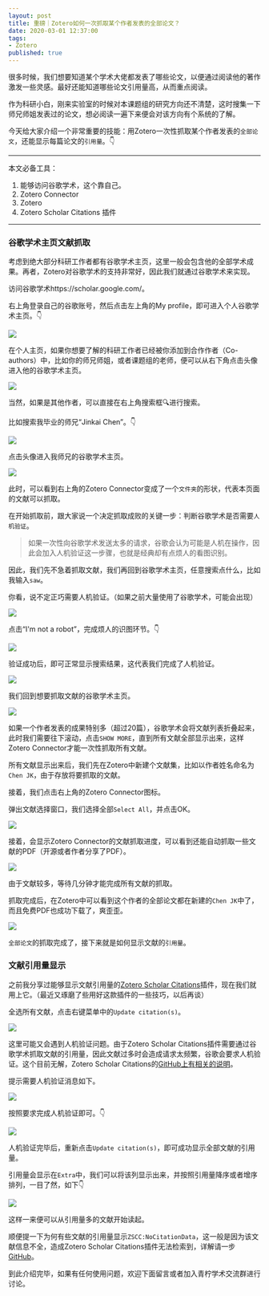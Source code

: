 ```yaml
---
layout: post
title: 重磅｜Zotero如何一次抓取某个作者发表的全部论文？
date: 2020-03-01 12:37:00
tags: 
- Zotero
published: true
---
```


很多时候，我们想要知道某个学术大佬都发表了哪些论文，以便通过阅读他的著作激发一些灵感。最好还能知道哪些论文引用量高，从而重点阅读。

作为科研小白，刚来实验室的时候对本课题组的研究方向还不清楚，这时搜集一下师兄师姐发表过的论文，想必阅读一遍下来便会对该方向有个系统的了解。

今天给大家介绍一个非常重要的技能：用Zotero一次性抓取某个作者发表的`全部论文`，还能显示每篇论文的`引用量`。👇

---

本文必备工具：

1. 能够访问谷歌学术，这个靠自己。
2. Zotero Connector
3. Zotero
4. Zotero Scholar Citations 插件

---



### 谷歌学术主页文献抓取

考虑到绝大部分科研工作者都有谷歌学术主页，这里一般会包含他的全部学术成果。再者，Zotero对谷歌学术的支持非常好，因此我们就通过谷歌学术来实现。

访问谷歌学术https://scholar.google.com/[](https://scholar.google.com/)。

右上角登录自己的谷歌账号，然后点击左上角的My profile，即可进入个人谷歌学术主页。👇

![](https://tva1.sinaimg.cn/large/00831rSTly1gcecipu3wdj31740pn76g.jpg)

在个人主页，如果你想要了解的科研工作者已经被你添加到合作作者（Co-authors）中，比如你的师兄师姐，或者课题组的老师，便可以从右下角点击头像进入他的谷歌学术主页。

![](https://tva1.sinaimg.cn/large/00831rSTly1gcecmz7zvcj31740pn0y3.jpg)

当然，如果是其他作者，可以直接在右上角搜索框🔍进行搜索。

比如搜索我毕业的师兄“Jinkai Chen”。👇

![](https://tva1.sinaimg.cn/large/00831rSTly1gcecs0wknvj31740pngnd.jpg)

点击头像进入我师兄的谷歌学术主页。

![](https://tva1.sinaimg.cn/large/00831rSTly1gcect8b6yvj31740pnwjl.jpg)

此时，可以看到右上角的Zotero Connector变成了一个`文件夹`的形状，代表本页面的文献可以抓取。

在开始抓取前，跟大家说一个决定抓取成败的关键一步：判断谷歌学术是否需要`人机验证`。

> 如果一次性向谷歌学术发送太多的请求，谷歌会认为可能是人机在操作，因此会加入人机验证这一步骤，也就是经典却有点烦人的看图识别。

因此，我们先不急着抓取文献，我们再回到谷歌学术主页，任意搜索点什么，比如我输入`saw`。

你看，说不定正巧需要人机验证。（如果之前大量使用了谷歌学术，可能会出现）

![](https://tva1.sinaimg.cn/large/00831rSTly1gced2qlu6sj31740q775t.jpg)

点击“I'm not a robot”，完成烦人的识图环节。👇

![](https://tva1.sinaimg.cn/large/00831rSTly1gced54krqbj31740q7418.jpg)

验证成功后，即可正常显示搜索结果，这代表我们完成了人机验证。

![](https://tva1.sinaimg.cn/large/00831rSTly1gced60fg8yj31740q779n.jpg)

我们回到想要抓取文献的谷歌学术主页。

![](https://tva1.sinaimg.cn/large/00831rSTly1gced7hakowj31740q7af0.jpg)

如果一个作者发表的成果特别多（超过20篇），谷歌学术会将文献列表折叠起来，此时我们需要往下滚动，点击`SHOW MORE`，直到所有文献全部显示出来，这样Zotero Connector才能一次性抓取所有文献。

所有文献显示出来后，我们先在Zotero中新建个文献集，比如以作者姓名命名为`Chen JK`，由于存放将要抓取的文献。

接着，我们点击右上角的Zotero Connector图标。

弹出文献选择窗口，我们选择全部`Select All`，并点击OK。

![](https://tva1.sinaimg.cn/large/00831rSTly1gcedbb0v1ij30jt0c5tap.jpg)

接着，会显示Zotero Connector的文献抓取进度，可以看到还能自动抓取一些文献的PDF（开源或者作者分享了PDF）。

![](https://tva1.sinaimg.cn/large/00831rSTly1gcedfzly4qj31740q70yz.jpg)

由于文献较多，等待几分钟才能完成所有文献的抓取。

抓取完成后，在Zotero中可以看到这个作者的全部论文都在新建的`Chen JK`中了，而且免费PDF也成功下载了，爽歪歪。

![](https://tva1.sinaimg.cn/large/00831rSTly1gcedjyogcwj31740q8qb2.jpg)

`全部论文`的抓取完成了，接下来就是如何显示文献的`引用量`。

### 文献引用量显示

之前我分享过能够显示文献引用量的[Zotero Scholar Citations](https://mp.weixin.qq.com/s/44ADU_pE5-9n2DxY3d_IEg)插件，现在我们就用上它。（最近又琢磨了些用好这款插件的一些技巧，以后再谈）

全选所有文献，点击右键菜单中的`Update citation(s)`。

![](https://tva1.sinaimg.cn/large/00831rSTly1gcedtx4bzij31740q8gvh.jpg)

这里可能又会遇到人机验证问题。由于Zotero Scholar Citations插件需要通过谷歌学术抓取文献的引用量，因此文献过多时会造成请求太频繁，谷歌会要求人机验证。这个目前无解，Zotero Scholar Citations的[GitHub上有相关的说明](https://github.com/MaxKuehn/zotero-scholar-citations)。

提示需要人机验证消息如下。

![](https://tva1.sinaimg.cn/large/00831rSTly1gcedzbeugtj31740q7jy3.jpg)

按照要求完成人机验证即可。👇

![](https://tva1.sinaimg.cn/large/00831rSTly1gcee01sdiij30oo0q7gmg.jpg)

人机验证完毕后，重新点击`Update citation(s)`，即可成功显示全部文献的引用量。

引用量会显示在`Extra`中，我们可以将该列显示出来，并按照引用量降序或者增序排列，一目了然，如下👇

![](https://tva1.sinaimg.cn/large/00831rSTly1gcee3z4z1gj31740q8wly.jpg)

这样一来便可以从引用量多的文献开始读起。

顺便提一下为何有些文献的引用量显示`ZSCC:NoCitationData`，这一般是因为该文献信息不全，造成Zotero Scholar Citations插件无法检索到，详解请一步[GitHub](https://github.com/MaxKuehn/zotero-scholar-citations)。

到此介绍完毕，如果有任何使用问题，欢迎下面留言或者加入青柠学术交流群进行讨论。

